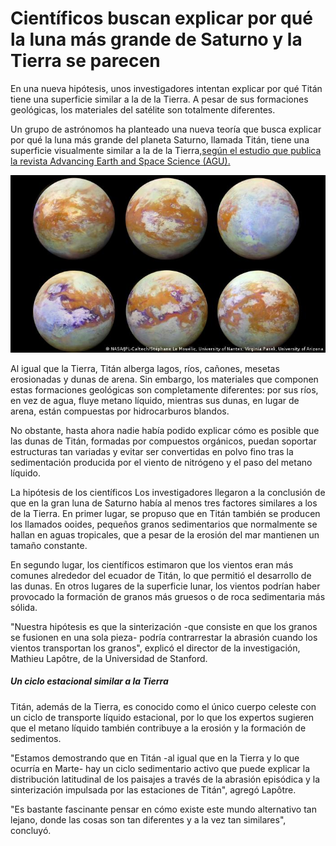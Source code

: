 # Científicos buscan explicar por qué la luna más grande de Saturno y la Tierra se parecen

En una nueva hipótesis, unos investigadores intentan explicar por qué Titán tiene una superficie similar a la de la Tierra. 
A pesar de sus formaciones geológicas, los materiales del satélite son totalmente diferentes.

Un grupo de astrónomos ha planteado una nueva teoría que busca explicar por qué la luna más grande del planeta Saturno, llamada Titán, tiene una superficie visualmente similar a la de la Tierra,[según el estudio que publica la revista Advancing Earth and Space Science (AGU).](https://agupubs.onlinelibrary.wiley.com/doi/10.1029/2021GL097605)

![Texto alternativo!](saturno.jpg)

Al igual que la Tierra, Titán alberga lagos, ríos, cañones, mesetas erosionadas y dunas de arena. Sin embargo, los materiales que componen estas formaciones geológicas son completamente diferentes: por sus ríos, en vez de agua, fluye metano líquido, mientras sus dunas, en lugar de arena, están compuestas por hidrocarburos blandos.

No obstante, hasta ahora nadie había podido explicar cómo es posible que las dunas de Titán, formadas por compuestos orgánicos, puedan soportar estructuras tan variadas y evitar ser convertidas en polvo fino tras la sedimentación producida por el viento de nitrógeno y el paso del metano líquido.

La hipótesis de los científicos
Los investigadores llegaron a la conclusión de que en la gran luna de Saturno había al menos tres factores similares a los de la Tierra. En primer lugar, se propuso que en Titán también se producen los llamados ooides, pequeños granos sedimentarios que normalmente se hallan en aguas tropicales, que a pesar de la erosión del mar mantienen un tamaño constante.

En segundo lugar, los científicos estimaron que los vientos eran más comunes alrededor del ecuador de Titán, lo que permitió el desarrollo de las dunas. En otros lugares de la superficie lunar, los vientos podrían haber provocado la formación de granos más gruesos o de roca sedimentaria más sólida.

"Nuestra hipótesis es que la sinterización -que consiste en que los granos se fusionen en una sola pieza- podría contrarrestar la abrasión cuando los vientos transportan los granos", explicó el director de la investigación, Mathieu Lapôtre, de la Universidad de Stanford.

##### Un ciclo estacional similar a la Tierra

Titán, además de la Tierra, es conocido como el único cuerpo celeste con un ciclo de transporte líquido estacional, por lo que los expertos sugieren que el metano líquido también contribuye a la erosión y la formación de sedimentos.

"Estamos demostrando que en Titán -al igual que en la Tierra y lo que ocurría en Marte- hay un ciclo sedimentario activo que puede explicar la distribución latitudinal de los paisajes a través de la abrasión episódica y la sinterización impulsada por las estaciones de Titán", agregó Lapôtre.

"Es bastante fascinante pensar en cómo existe este mundo alternativo tan lejano, donde las cosas son tan diferentes y a la vez tan similares", concluyó.

```{tableofcontents}
```
